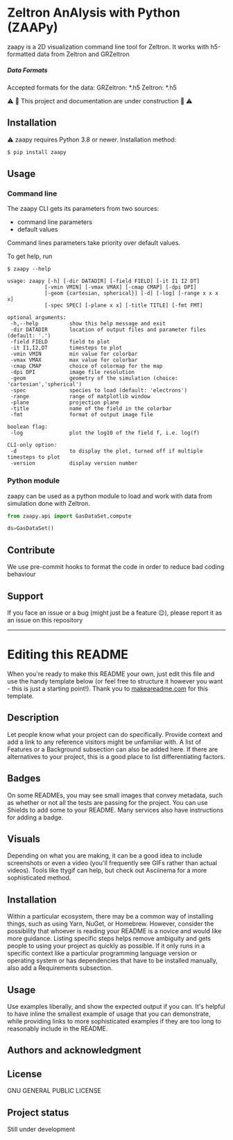 # Zeltron AnAlysis with Python (ZAAPy)
<!-- [![PyPI](https://img.shields.io/pypi/v/nonos.svg?logo=pypi&logoColor=white&label=PyPI)](https://pypi.org/project/zaapy)
[![PyPI](https://img.shields.io/badge/requires-Python%20≥%203.8-blue?logo=python&logoColor=white)](https://pypi.org/project/zaapy)
[![Documentation Status](https://readthedocs.org/projects/zaapy/badge/?version=latest)](https://nonos.readthedocs.io/en/latest/?badge=latest)
[![pre-commit.ci status](https://results.pre-commit.ci/badge/github/asoudais/zaapy/main.svg)](https://results.pre-commit.ci/badge/github/asoudais/zaapy/main.svg)
[![Code style: black](https://img.shields.io/badge/code%20style-black-000000.svg)](https://github.com/psf/black)
[![Ruff](https://img.shields.io/endpoint?url=https://raw.githubusercontent.com/charliermarsh/ruff/main/assets/badge/v2.json)](https://github.com/charliermarsh/ruff) -->

zaapy is a 2D visualization command line tool for Zeltron. It works with h5-formatted data from Zeltron and GRZeltron

##### Data Formats

Accepted formats for the data:
GRZeltron: \*.h5
Zeltron: \*.h5


:warning: :construction: This project and documentation are under construction :construction: :warning:

## Installation

:warning: zaapy requires Python 3.8 or newer. Installation method:

```bash
$ pip install zaapy
```

## Usage

### Command line
The zaapy CLI gets its parameters from two sources:
- command line parameters
- default values

Command lines parameters take priority over default values.

To get help, run
```shell
$ zaapy --help
```

```
usage: zaapy [-h] [-dir DATADIR] [-field FIELD] [-it I1 I2 DT]
            [-vmin VMIN] [-vmax VMAX] [-cmap CMAP] [-dpi DPI]
            [-geom {cartesian, spherical}] [-d] [-log] [-range x x x x]
            [-spec SPEC] [-plane x x] [-title TITLE] [-fmt FMT]

optional arguments:
 -h,--help          show this help message and exit
 -dir DATADIR       location of output files and parameter files (default: '.')
 -field FIELD       field to plot
 -it I1,I2,DT       timesteps to plot
 -vmin VMIN         min value for colorbar
 -vmax VMAX         max value for colorbar
 -cmap CMAP         choice of colormap for the map
 -dpi DPI           image file resolution
 -geom              geometry of the simulation (choice: 'cartesian','spherical')
 -spec              species to load (default: 'electrons')
 -range             range of matplotlib window
 -plane             projection plane
 -title             name of the field in the colorbar
 -fmt               format of output image file

boolean flag:
 -log               plot the log10 of the field f, i.e. log(f)

CLI-only option:
 -d                 to display the plot, turned off if multiple timesteps to plot
 -version           display version number
```

### Python module
zaapy can be used as a python module to load and work with data from simulation done with Zeltron.
```python
from zaapy.api import GasDataSet,compute

ds=GasDataSet()

```

<!-- ```
cd existing_repo
git remote add origin https://gricad-gitlab.univ-grenoble-alpes.fr/soudaisa/python-scripts-zeltron2dspherical.git
git branch -M main
git push -uf origin main
``` -->

## Contribute

We use pre-commit hooks to format the code in order to reduce bad coding behaviour

## Support

If you face an issue or a bug (might just be a feature :wink:), please report it as an issue on this repository

<!-- ## Integrate with your tools

- [ ] [Set up project integrations](https://gricad-gitlab.univ-grenoble-alpes.fr/soudaisa/python-scripts-zeltron2dspherical/-/settings/integrations) -->


<!-- ## Test and Deploy

Use the built-in continuous integration in GitLab.

- [ ] [Get started with GitLab CI/CD](https://docs.gitlab.com/ee/ci/quick_start/index.html)
- [ ] [Analyze your code for known vulnerabilities with Static Application Security Testing(SAST)](https://docs.gitlab.com/ee/user/application_security/sast/)
- [ ] [Deploy to Kubernetes, Amazon EC2, or Amazon ECS using Auto Deploy](https://docs.gitlab.com/ee/topics/autodevops/requirements.html)
- [ ] [Use pull-based deployments for improved Kubernetes management](https://docs.gitlab.com/ee/user/clusters/agent/)
- [ ] [Set up protected environments](https://docs.gitlab.com/ee/ci/environments/protected_environments.html) -->

***

# Editing this README

When you're ready to make this README your own, just edit this file and use the handy template below (or feel free to structure it however you want - this is just a starting point!).  Thank you to [makeareadme.com](https://www.makeareadme.com/) for this template.

## Description
Let people know what your project can do specifically. Provide context and add a link to any reference visitors might be unfamiliar with. A list of Features or a Background subsection can also be added here. If there are alternatives to your project, this is a good place to list differentiating factors.

## Badges
On some READMEs, you may see small images that convey metadata, such as whether or not all the tests are passing for the project. You can use Shields to add some to your README. Many services also have instructions for adding a badge.

## Visuals
Depending on what you are making, it can be a good idea to include screenshots or even a video (you'll frequently see GIFs rather than actual videos). Tools like ttygif can help, but check out Asciinema for a more sophisticated method.

## Installation
Within a particular ecosystem, there may be a common way of installing things, such as using Yarn, NuGet, or Homebrew. However, consider the possibility that whoever is reading your README is a novice and would like more guidance. Listing specific steps helps remove ambiguity and gets people to using your project as quickly as possible. If it only runs in a specific context like a particular programming language version or operating system or has dependencies that have to be installed manually, also add a Requirements subsection.

## Usage
Use examples liberally, and show the expected output if you can. It's helpful to have inline the smallest example of usage that you can demonstrate, while providing links to more sophisticated examples if they are too long to reasonably include in the README.

## Authors and acknowledgment

## License
GNU GENERAL PUBLIC LICENSE

## Project status
Still under development
